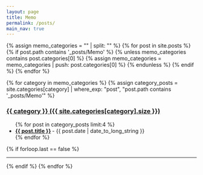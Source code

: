 ```yaml
---
layout: page
title: Memo
permalink: /posts/
main_nav: true
---
```


{% assign memo_categories = "" | split: "" %}
{% for post in site.posts %}
  {% if post.path contains '_posts/Memo' %}
    {% unless memo_categories contains post.categories[0] %}
      {% assign memo_categories = memo_categories | push: post.categories[0] %}
    {% endunless %}
  {% endif %}
{% endfor %}

{% for category in memo_categories %}
  {% assign category_posts = site.categories[category] | where_exp: "post", "post.path contains '_posts/Memo'" %}
  <h3 id="{{category}}">
    <a href="{{ site.baseurl }}/category/{{ category }}/">{{ category }} ({{ site.categories[category].size }})</a>
  </h3>
  <ul class="posts-list">
  {% for post in category_posts limit:4 %}
    <li>
      <strong>
        <a href="{{ post.url | prepend: site.baseurl }}">{{ post.title }}</a>
      </strong>
      <span class="post-date">- {{ post.date | date_to_long_string }}</span>
    </li>
  {% endfor %}
  </ul>
  {% if forloop.last == false %}<hr>{% endif %}
{% endfor %}
<br>
